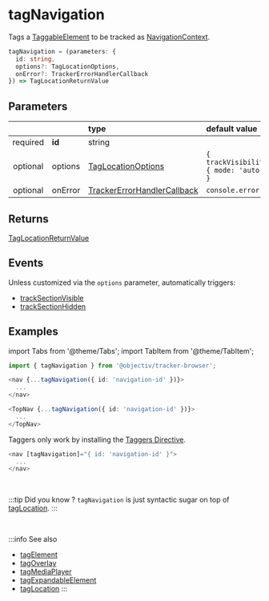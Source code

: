 # tagNavigation

Tags a [TaggableElement](/tracking/api-reference/definitions/TaggableElement.md) to be tracked as [NavigationContext](/taxonomy/reference/location-contexts/NavigationContext.md).

```typescript
tagNavigation = (parameters: {
  id: string,
  options?: TagLocationOptions,
  onError?: TrackerErrorHandlerCallback
}) => TagLocationReturnValue
```

## Parameters
|          |         | type                                                                                              | default value
| :-:      | :--     | :--                                                                                               | :--           
| required | **id**  | string                                                                                            |
| optional | options | [TagLocationOptions](/tracking/api-reference/definitions/TagLocationOptions.md)                   | `{ trackVisibility: { mode: 'auto' } }`
| optional | onError | [TrackerErrorHandlerCallback](/tracking/api-reference/definitions/TrackerErrorHandlerCallback.md) | `console.error`

## Returns
[TagLocationReturnValue](/tracking/api-reference/definitions/TagLocationReturnValue.md)

## Events
Unless customized via the `options` parameter, automatically triggers:

- [trackSectionVisible](/tracking/api-reference/eventTrackers/trackSectionVisible.md)
- [trackSectionHidden](/tracking/api-reference/eventTrackers/trackSectionHidden.md)

## Examples

import Tabs from '@theme/Tabs';
import TabItem from '@theme/TabItem';

<Tabs>
  <TabItem value="react" label="React" default>

```typescript jsx
import { tagNavigation } from '@objectiv/tracker-browser';
```

```typescript jsx
<nav {...tagNavigation({ id: 'navigation-id' })}>
  ...
</nav>
```

```typescript jsx
<TopNav {...tagNavigation({ id: 'navigation-id' })}>
  ...
</TopNav>
```

  </TabItem>
  <TabItem value="angular" label="Angular">

Taggers only work by installing the [Taggers Directive](/tracking/how-to-guides/angular/getting-started.md#optional---configure-taggers-directive).

```typescript jsx
<nav [tagNavigation]="{ id: 'navigation-id' }">
  ...
</nav>
```

  </TabItem>
</Tabs>

<br />

:::tip Did you know ?
`tagNavigation` is just syntactic sugar on top of [tagLocation](/tracking/api-reference/locationTaggers/tagLocation.md).
:::

<br />


:::info See also
- [tagElement](/tracking/api-reference/locationTaggers/tagNavigation.md)
- [tagOverlay](/tracking/api-reference/locationTaggers/tagOverlay.md)
- [tagMediaPlayer](/tracking/api-reference/locationTaggers/tagMediaPlayer.md)
- [tagExpandableElement](/tracking/api-reference/locationTaggers/tagExpandableElement.md)
- [tagLocation](/tracking/api-reference/locationTaggers/tagLocation.md)
:::
